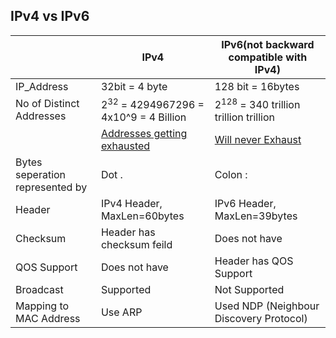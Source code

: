 ## IPv4 vs IPv6

||IPv4|IPv6(not backward compatible with IPv4)|
|---|---|---|
|IP_Address|32bit = 4 byte|128 bit = 16bytes|
|No of Distinct Addresses| 2<sup>32</sup> = 4294967296 = 4x10^9 = 4 Billion | 2<sup>128</sup> = 340 trillion trillion trillion |
||[Addresses getting exhausted](IPv4/IPv4_Disadvantages_Problems/)|[Will never Exhaust](IPv6/IPv6_Characteristics)|
|Bytes seperation represented by| Dot . | Colon : |
|Header | IPv4 Header, MaxLen=60bytes | IPv6 Header, MaxLen=39bytes |
|Checksum | Header has checksum feild | Does not have |
|QOS Support | Does not have  | Header has QOS Support |
|Broadcast | Supported | Not Supported |
|Mapping to MAC Address|Use ARP |Used NDP (Neighbour Discovery Protocol)|

